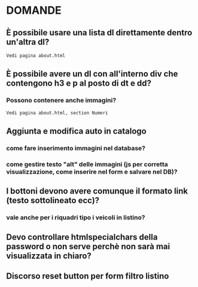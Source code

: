 # DOMANDE

## È possibile usare una lista dl direttamente dentro un'altra dl? 
    Vedi pagina about.html

## È possibile avere un dl con all'interno div che contengono h3 e p al posto di dt e dd?

### Possono contenere anche immagini?
    Vedi pagina about.html, section Numeri

## Aggiunta e modifica auto in catalogo
### come fare inserimento immagini nel database?

### come gestire testo "alt" delle immagini (js per corretta visualizzazione, come inserire nel form e salvare nel DB)?

## I bottoni devono avere comunque il formato link (testo sottolineato ecc)?
### vale anche per i riquadri tipo i veicoli in listino?

## Devo controllare htmlspecialchars della password o non serve perchè non sarà mai visualizzata in chiaro?

## Discorso reset button per form filtro listino